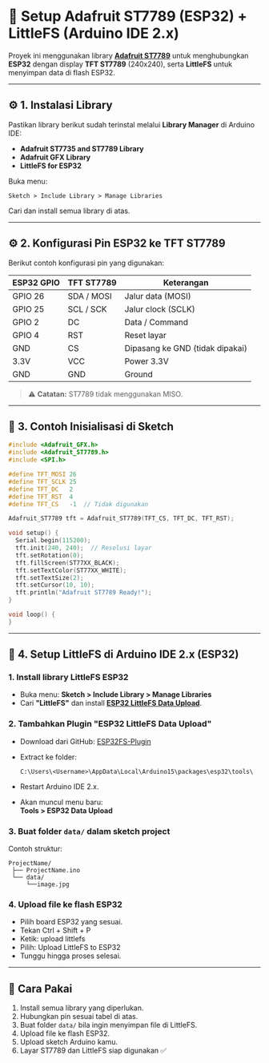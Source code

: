 # 📌 Setup Adafruit ST7789 (ESP32) + LittleFS (Arduino IDE 2.x)

Proyek ini menggunakan library **[Adafruit ST7789](https://github.com/adafruit/Adafruit-ST7735-Library)** untuk menghubungkan **ESP32** dengan display **TFT ST7789** (240x240), serta **LittleFS** untuk menyimpan data di flash ESP32.  

---

## ⚙️ 1. Instalasi Library

Pastikan library berikut sudah terinstal melalui **Library Manager** di Arduino IDE:

- **Adafruit ST7735 and ST7789 Library**
- **Adafruit GFX Library**
- **LittleFS for ESP32**

Buka menu:
```
Sketch > Include Library > Manage Libraries
```

Cari dan install semua library di atas.

---

## ⚙️ 2. Konfigurasi Pin ESP32 ke TFT ST7789

Berikut contoh konfigurasi pin yang digunakan:

| ESP32 GPIO | TFT ST7789 | Keterangan         |
|------------|------------|--------------------|
| GPIO 26    | SDA / MOSI | Jalur data (MOSI) |
| GPIO 25    | SCL / SCK  | Jalur clock (SCLK)|
| GPIO 2     | DC         | Data / Command    |
| GPIO 4     | RST        | Reset layar       |
| GND        | CS         | Dipasang ke GND (tidak dipakai) |
| 3.3V       | VCC        | Power 3.3V        |
| GND        | GND        | Ground            |

> ⚠️ **Catatan:** ST7789 tidak menggunakan MISO.

---

## 🧠 3. Contoh Inisialisasi di Sketch

```cpp
#include <Adafruit_GFX.h>
#include <Adafruit_ST7789.h>
#include <SPI.h>

#define TFT_MOSI 26
#define TFT_SCLK 25
#define TFT_DC   2
#define TFT_RST  4
#define TFT_CS   -1  // Tidak digunakan

Adafruit_ST7789 tft = Adafruit_ST7789(TFT_CS, TFT_DC, TFT_RST);

void setup() {
  Serial.begin(115200);
  tft.init(240, 240);  // Resolusi layar
  tft.setRotation(0);
  tft.fillScreen(ST77XX_BLACK);
  tft.setTextColor(ST77XX_WHITE);
  tft.setTextSize(2);
  tft.setCursor(10, 10);
  tft.println("Adafruit ST7789 Ready!");
}

void loop() {
}
```

---

## 📂 4. Setup LittleFS di Arduino IDE 2.x (ESP32)

### 1. Install library LittleFS ESP32
- Buka menu: **Sketch > Include Library > Manage Libraries**  
- Cari **"LittleFS"** dan install **[ESP32 LittleFS Data Upload](https://github.com/lorol/LITTLEFS)**.

### 2. Tambahkan Plugin "ESP32 LittleFS Data Upload"
- Download dari GitHub: [ESP32FS-Plugin](https://github.com/lorol/arduino-esp32fs-plugin)  
- Extract ke folder:  

  ```
  C:\Users\<Username>\AppData\Local\Arduino15\packages\esp32\tools\
  ```
- Restart Arduino IDE 2.x.  
- Akan muncul menu baru:  
  **Tools > ESP32 Data Upload**

### 3. Buat folder `data/` dalam sketch project  
Contoh struktur:

```
ProjectName/
 ├── ProjectName.ino
 └── data/
     └──image.jpg
```

### 4. Upload file ke flash ESP32  
- Pilih board ESP32 yang sesuai.  
- Tekan Ctrl + Shift + P
- Ketik: upload littlefs
- Pilih: Upload LittleFS to ESP32
- Tunggu hingga proses selesai.

---

## 🚀 Cara Pakai

1. Install semua library yang diperlukan.  
2. Hubungkan pin sesuai tabel di atas.  
3. Buat folder `data/` bila ingin menyimpan file di LittleFS.  
4. Upload file ke flash ESP32.  
5. Upload sketch Arduino kamu.  
6. Layar ST7789 dan LittleFS siap digunakan ✅
